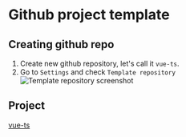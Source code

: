 # Github project template

## Creating github repo

1. Create new github repository, let's call it `vue-ts`.
2. Go to `Settings` and check `Template repository`
   ![Template repository screenshot](https://dev-to-uploads.s3.amazonaws.com/uploads/articles/ub1v0eq5118thiflskw0.png)

## Project

[vue-ts](https://github.com/imomaliev/vue-ts)
